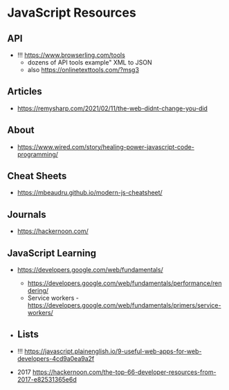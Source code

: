 # JavaScript Resources

## API

* !!! https://www.browserling.com/tools
	* dozens of API tools example" XML to JSON
	* also https://onlinetexttools.com/?msg3


## Articles

* https://remysharp.com/2021/02/11/the-web-didnt-change-you-did

## About

* https://www.wired.com/story/healing-power-javascript-code-programming/

## Cheat Sheets

* https://mbeaudru.github.io/modern-js-cheatsheet/

## Journals

* https://hackernoon.com/

## JavaScript Learning

* https://developers.google.com/web/fundamentals/
	* https://developers.google.com/web/fundamentals/performance/rendering/
	* Service workers - https://developers.google.com/web/fundamentals/primers/service-workers/

* ## Lists

* !!! https://javascript.plainenglish.io/9-useful-web-apps-for-web-developers-4cd9a0ea9a2f
* 2017 https://hackernoon.com/the-top-66-developer-resources-from-2017-e82531365e6d


